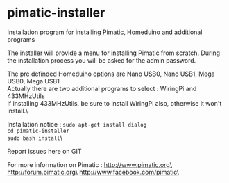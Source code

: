 # pimatic-installer
Installation program for installing Pimatic, Homeduino and additional programs

The installer will provide a menu for installing Pimatic from scratch.
During the installation process you will be asked for the admin password.

The pre definded Homeduino options are Nano USB0, Nano USB1, Mega USB0, Mega USB1\
Actually there are two additional programs to select : WiringPi and 433MHzUtils\
If installing 433MHzUtils, be sure to install WiringPi also, otherwise it won't install.\

Installation notice : 
```sudo apt-get install dialog```\
```cd pimatic-installer```\
```sudo bash install```\


Report issues here on GIT

For more information on Pimatic :
http://www.pimatic.org\
http://forum.pimatic.org\
http://www.facebook.com/pimatic\
